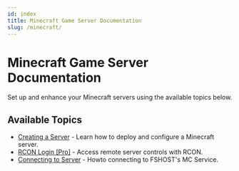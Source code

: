 ```yaml
---
id: index
title: Minecraft Game Server Documentation
slug: /minecraft/
---
```


# Minecraft Game Server Documentation

Set up and enhance your Minecraft servers using the available topics below.

## **Available Topics**
- [Creating a Server](./minecraft/dashboard) - Learn how to deploy and configure a Minecraft server.
- [RCON Login [Pro]](./minecraft/rcon) - Access remote server controls with RCON.
- [Connecting to Server](./minecraft/connect) - Howto connecting to FSHOST's MC Service.

